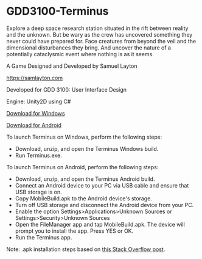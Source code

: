 # GDD3100-Terminus

Explore a deep space research station situated in the rift between reality and the unknown. But be wary as the crew has uncovered something they never could have prepared for. Face creatures from beyond the veil and the dimensional disturbances they bring. And uncover the nature of a potentially cataclysmic event where nothing is as it seems.

A Game Designed and Developed by Samuel Layton

https://samlayton.com

Developed for GDD 3100: User Interface Design

Engine: Unity2D using C#

[Download for Windows](https://samlayton.com/wp-content/uploads/2019/12/Terminus.zip)

[Download for Android](https://samlayton.com/wp-content/uploads/2020/01/Terminus-Android.zip)

To launch Terminus on Windows, perform the following steps:
 * Download, unzip, and open the Terminus Windows build.
 * Run Terminus.exe.
 
To launch Terminus on Android, perform the following steps:
 * Download, unzip, and open the Terminus Android build.
 * Connect an Android device to your PC via USB cable and ensure that USB storage is on.
 * Copy MobileBuild.apk to the Android device's storage.
 * Turn off USB storage and disconnect the Android device from your PC.
 * Enable the option Settings>Applications>Unknown Sources or Settings>Security>Unknown Sources
 * Open the FileManager app and tap MobileBuild.apk. The device will prompt you to install the app. Press YES or OK.
 * Run the Terminus app.
 
 Note: .apk installation steps based on [this Stack Overflow post](https://stackoverflow.com/questions/9718104/how-to-install-apk-from-pc).
